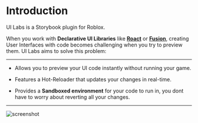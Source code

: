 # Introduction

UI Labs is a Storybook plugin for Roblox.

When you work with **Declarative UI Libraries** like **[Roact](https://roblox.github.io/roact/)** or **[Fusion](https://elttob.uk/Fusion/0.2/)**, creating User Interfaces with code becomes challenging when you try to preview them. UI Labs aims to solve this problem:

---

-   Allows you to preview your UI code instantly without running your game.

-   Features a Hot-Reloader that updates your changes in real-time.

-   Provides a **Sandboxed environment** for your code to run in, you dont have to worry about reverting all your changes.

---

<img class="image-label" src="/docs/screenshot.png" alt="screenshot" />
